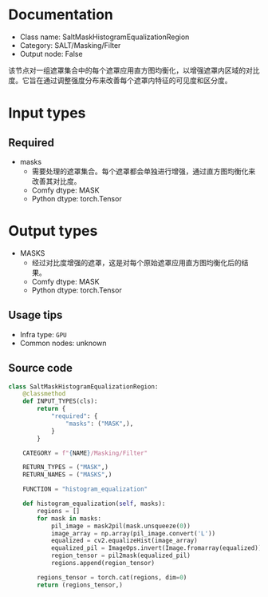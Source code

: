 
# Documentation
- Class name: SaltMaskHistogramEqualizationRegion
- Category: SALT/Masking/Filter
- Output node: False

该节点对一组遮罩集合中的每个遮罩应用直方图均衡化，以增强遮罩内区域的对比度。它旨在通过调整强度分布来改善每个遮罩内特征的可见度和区分度。

# Input types
## Required
- masks
    - 需要处理的遮罩集合。每个遮罩都会单独进行增强，通过直方图均衡化来改善其对比度。
    - Comfy dtype: MASK
    - Python dtype: torch.Tensor

# Output types
- MASKS
    - 经过对比度增强的遮罩，这是对每个原始遮罩应用直方图均衡化后的结果。
    - Comfy dtype: MASK
    - Python dtype: torch.Tensor


## Usage tips
- Infra type: `GPU`
- Common nodes: unknown


## Source code
```python
class SaltMaskHistogramEqualizationRegion:
    @classmethod
    def INPUT_TYPES(cls):
        return {
            "required": {
                "masks": ("MASK",),
            }
        }

    CATEGORY = f"{NAME}/Masking/Filter"

    RETURN_TYPES = ("MASK",)
    RETURN_NAMES = ("MASKS",)

    FUNCTION = "histogram_equalization"

    def histogram_equalization(self, masks):
        regions = []
        for mask in masks:
            pil_image = mask2pil(mask.unsqueeze(0))
            image_array = np.array(pil_image.convert('L'))            
            equalized = cv2.equalizeHist(image_array)
            equalized_pil = ImageOps.invert(Image.fromarray(equalized))
            region_tensor = pil2mask(equalized_pil)
            regions.append(region_tensor)

        regions_tensor = torch.cat(regions, dim=0)
        return (regions_tensor,)

```
